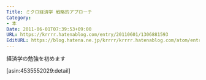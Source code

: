 ```yaml
---
Title: ミクロ経済学 戦略的アプローチ
Category:
- 本
Date: 2011-06-01T07:39:53+09:00
URL: https://krrrr.hatenablog.com/entry/20110601/1306881593
EditURL: https://blog.hatena.ne.jp/krrrr/krrrr.hatenablog.com/atom/entry/11696248318756263078
---
```


経済学の勉強を初めます

[asin:4535552029:detail]
